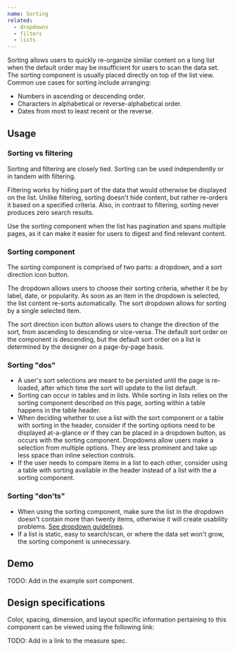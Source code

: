 ```yaml
---
name: Sorting
related:
  - dropdowns
  - filters
  - lists
---
```


Sorting allows users to quickly re-organize similar content on a long list when the default order may be insufficient for users to scan the data set. The sorting component is usually placed directly on top of the list view. Common use cases for sorting include arranging:

*   Numbers in ascending or descending order.
*   Characters in alphabetical or reverse-alphabetical order.
*   Dates from most to least recent or the reverse.

## Usage

### Sorting vs filtering

Sorting and filtering are closely tied. Sorting can be used independently or in tandem with filtering.

Filtering works by hiding part of the data that would otherwise be displayed on the list. Unlike filtering, sorting doesn't hide content, but rather re-orders it based on a specified criteria. Also, in contrast to filtering, sorting never produces zero search results. 

Use the sorting component when the list has pagination and spans multiple pages, as it can make it easier for users to digest and find relevant content.

### Sorting component

The sorting component is comprised of two parts: a dropdown, and a sort direction icon button.

The dropdown allows users to choose their sorting criteria, whether it be by label, date, or popularity. As soon as an item in the dropdown is selected, the list content re-sorts automatically. The sort dropdown allows for sorting by a single selected item.

The sort direction icon button allows users to change the direction of the sort, from ascending to descending or vice-versa. The default sort order on the component is descending, but the default sort order on a list is determined by the designer on a page-by-page basis.

### Sorting "dos"

* A user's sort selections are meant to be persisted until the page is re-loaded, after which time the sort will update to the list default. 
* Sorting can occur in tables and in lists. While sorting in lists relies on the sorting component described on this page, sorting within a table happens in the table header.
* When deciding whether to use a list with the sort component or a table with sorting in the header, consider if the sorting options need to be displayed at-a-glance or if they can be placed in a dropdown button, as occurs with the sorting component. Dropdowns allow users make a selection from multiple options. They are less prominent and take up less space than inline selection controls.
* If the user needs to compare items in a list to each other, consider using a table with sorting available in the header instead of a list with the a sorting component.

### Sorting "don'ts"

* When using the sorting component, make sure the list in the dropdown doesn't contain more than twenty items, otherwise it will create usability problems. [See dropdown guidelines](/components/dropdowns). 
* If a list is static, easy to search/scan, or where the data set won't grow, the sorting component is unnecessary.

## Demo

TODO: Add in the example sort component.

## Design specifications

Color, spacing, dimension, and layout specific information pertaining to this component can be viewed using the following link:

TODO: Add in a link to the measure spec.
